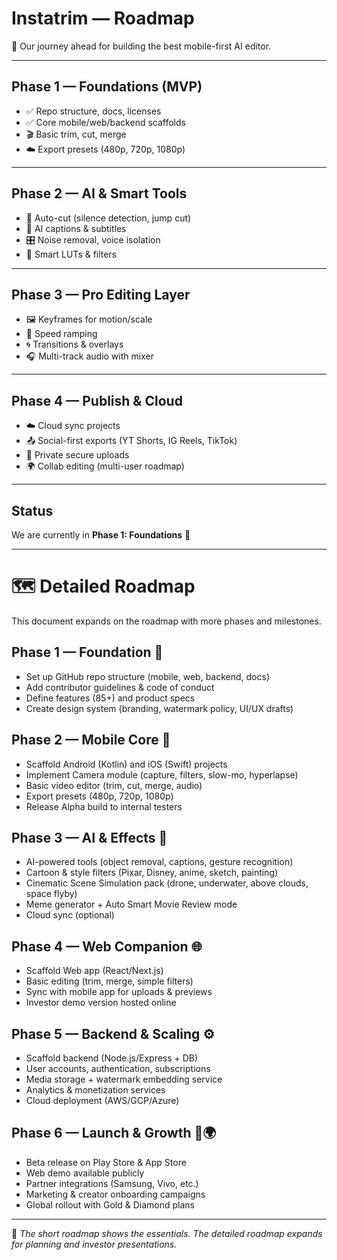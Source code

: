 # Instatrim — Roadmap  

🚀 Our journey ahead for building the best mobile-first AI editor.

---

## Phase 1 — Foundations (MVP)
- ✅ Repo structure, docs, licenses
- ✅ Core mobile/web/backend scaffolds
- 🎬 Basic trim, cut, merge
- ☁️ Export presets (480p, 720p, 1080p)

---

## Phase 2 — AI & Smart Tools
- 🤖 Auto-cut (silence detection, jump cut)
- 📝 AI captions & subtitles
- 🎛️ Noise removal, voice isolation
- 🎨 Smart LUTs & filters

---

## Phase 3 — Pro Editing Layer
- 🖼️ Keyframes for motion/scale
- 🔄 Speed ramping
- 🌀 Transitions & overlays
- 🎧 Multi-track audio with mixer

---

## Phase 4 — Publish & Cloud
- ☁️ Cloud sync projects
- 📤 Social-first exports (YT Shorts, IG Reels, TikTok)
- 🔐 Private secure uploads
- 🌍 Collab editing (multi-user roadmap)

---

## Status
We are currently in **Phase 1: Foundations** 🚧  

---

# 🗺️ Detailed Roadmap  

This document expands on the roadmap with more phases and milestones.  

## Phase 1 — Foundation 🚀  
- Set up GitHub repo structure (mobile, web, backend, docs)  
- Add contributor guidelines & code of conduct  
- Define features (85+) and product specs  
- Create design system (branding, watermark policy, UI/UX drafts)  

## Phase 2 — Mobile Core 📱  
- Scaffold Android (Kotlin) and iOS (Swift) projects  
- Implement Camera module (capture, filters, slow-mo, hyperlapse)  
- Basic video editor (trim, cut, merge, audio)  
- Export presets (480p, 720p, 1080p)  
- Release Alpha build to internal testers  

## Phase 3 — AI & Effects 🤖  
- AI-powered tools (object removal, captions, gesture recognition)  
- Cartoon & style filters (Pixar, Disney, anime, sketch, painting)  
- Cinematic Scene Simulation pack (drone, underwater, above clouds, space flyby)  
- Meme generator + Auto Smart Movie Review mode  
- Cloud sync (optional)  

## Phase 4 — Web Companion 🌐  
- Scaffold Web app (React/Next.js)  
- Basic editing (trim, merge, simple filters)  
- Sync with mobile app for uploads & previews  
- Investor demo version hosted online  

## Phase 5 — Backend & Scaling ⚙️  
- Scaffold backend (Node.js/Express + DB)  
- User accounts, authentication, subscriptions  
- Media storage + watermark embedding service  
- Analytics & monetization services  
- Cloud deployment (AWS/GCP/Azure)  

## Phase 6 — Launch & Growth 🚀🌍  
- Beta release on Play Store & App Store  
- Web demo available publicly  
- Partner integrations (Samsung, Vivo, etc.)  
- Marketing & creator onboarding campaigns  
- Global rollout with Gold & Diamond plans  

---

📌 *The short roadmap shows the essentials. The detailed roadmap expands for planning and investor presentations.*
